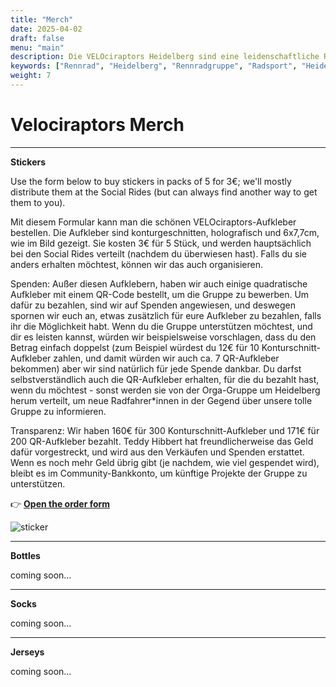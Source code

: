 ```yaml
---
title: "Merch"
date: 2025-04-02
draft: false
menu: "main"
description: Die VELOciraptors Heidelberg sind eine leidenschaftliche Rennradgruppe aus Heidelberg. Schließe dich unseren Ausfahrten an!
keywords: ["Rennrad", "Heidelberg", "Rennradgruppe", "Radsport", "Heidelberg Radfahren", "RSV", "RTF", "bike", "cycling", "Routen"]
weight: 7
---
```


# Velociraptors Merch

---
**Stickers**

Use the form below to buy stickers in packs of 5 for 3€; we'll mostly distribute them at the Social Rides (but can always find another way to get them to you).

Mit diesem Formular kann man die schönen VELOciraptors-Aufkleber bestellen. Die Aufkleber sind konturgeschnitten, holografisch und 6x7,7cm, wie im Bild gezeigt. Sie kosten 3€ für 5 Stück, und werden hauptsächlich bei den Social Rides verteilt (nachdem du überwiesen hast). Falls du sie anders erhalten möchtest, können wir das auch organisieren.

Spenden:
Außer diesen Aufklebern, haben wir auch einige quadratische Aufkleber mit einem QR-Code bestellt, um die Gruppe zu bewerben. Um dafür zu bezahlen, sind wir auf Spenden angewiesen, und deswegen spornen wir euch an, etwas zusätzlich für eure Aufkleber zu bezahlen, falls ihr die Möglichkeit habt. Wenn du die Gruppe unterstützen möchtest, und dir es leisten kannst, würden wir beispielsweise vorschlagen, dass du den Betrag einfach doppelst (zum Beispiel würdest du 12€ für 10 Konturschnitt-Aufkleber zahlen, und damit würden wir auch ca. 7 QR-Aufkleber bekommen) aber wir sind natürlich für jede Spende dankbar. Du darfst selbstverständlich auch die QR-Aufkleber erhalten, für die du bezahlt hast, wenn du möchtest - sonst werden sie von der Orga-Gruppe um Heidelberg herum verteilt, um neue Radfahrer*innen in der Gegend über unsere tolle Gruppe zu informieren.

Transparenz:
Wir haben 160€ für 300 Konturschnitt-Aufkleber und 171€ für 200 QR-Aufkleber bezahlt. Teddy Hibbert hat freundlicherweise das Geld dafür vorgestreckt, und wird aus den Verkäufen und Spenden erstattet. Wenn es noch mehr Geld übrig gibt (je nachdem, wie viel gespendet wird), bleibt es im Community-Bankkonto, um künftige Projekte der Gruppe zu unterstützen.

👉 [**Open the order form**](https://forms.gle/m8e2AtFrqtP1kY9U6)

![sticker](/images/sticker.jpg)

--- 

**Bottles**

coming soon...

---

**Socks**

coming soon...

---

**Jerseys**

coming soon...
